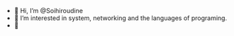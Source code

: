 - 👋 Hi, I’m @Soihiroudine
- 👀 I’m interested in system, networking and the languages of programing. 
- 🌱 
<!---
Cazers/Cazers is a ✨ special ✨ repository because its `README.md` (this file) appears on your GitHub profile.
You can click the Preview link to take a look at your changes.
--->
